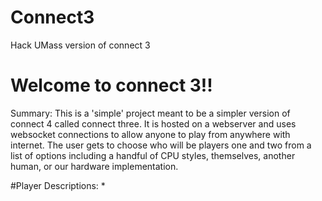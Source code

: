 # Connect3
Hack UMass version of connect 3

# Welcome to connect 3!!

Summary: This is a 'simple' project meant to be a simpler version of connect 4 called connect three. It is hosted on a webserver and uses websocket connections to allow anyone to play from anywhere with internet. The user gets to choose who will be players one and two from a list of options including a handful of CPU styles, themselves, another human, or our hardware implementation.

#Player Descriptions:
*